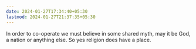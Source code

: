 ```yaml
---
date: 2024-01-27T17:34:40+05:30
lastmod: 2024-01-27T21:37:35+05:30
---
```


In order to co-operate we must believe in some shared myth, may it be God, a nation or anything else. So yes religion does have a place.
